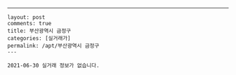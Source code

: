 ---
    layout: post
    comments: true
    title: 부산광역시 금정구
    categories: [실거래가]
    permalink: /apt/부산광역시 금정구
    ---

    2021-06-30 실거래 정보가 없습니다.

    